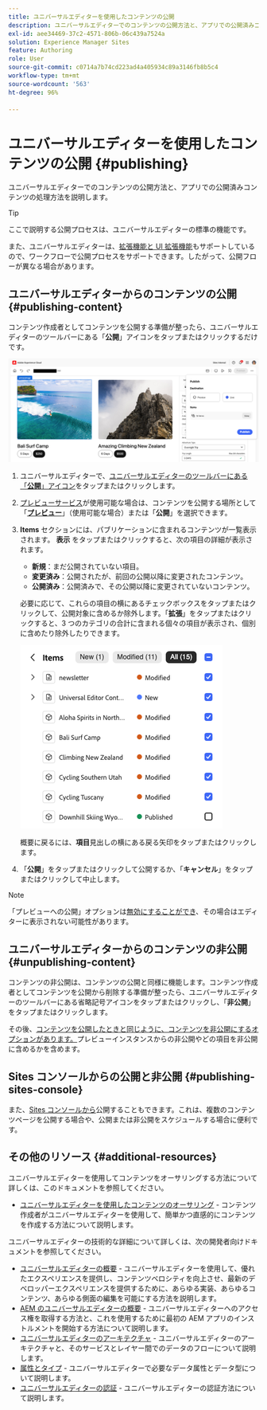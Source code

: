 ```yaml
---
title: ユニバーサルエディターを使用したコンテンツの公開
description: ユニバーサルエディターでのコンテンツの公開方法と、アプリでの公開済みコンテンツの処理方法を説明します。
exl-id: aee34469-37c2-4571-806b-06c439a7524a
solution: Experience Manager Sites
feature: Authoring
role: User
source-git-commit: c0714a7b74cd223ad4a405934c89a3146fb8b5c4
workflow-type: tm+mt
source-wordcount: '563'
ht-degree: 96%

---
```



# ユニバーサルエディターを使用したコンテンツの公開 {#publishing}

ユニバーサルエディターでのコンテンツの公開方法と、アプリでの公開済みコンテンツの処理方法を説明します。

>[!TIP]
>
>ここで説明する公開プロセスは、ユニバーサルエディターの標準の機能です。
>
>また、ユニバーサルエディターは、[拡張機能と UI 拡張機能](/help/implementing/universal-editor/extending.md)もサポートしているので、ワークフローで公開プロセスをサポートできます。したがって、公開フローが異なる場合があります。

## ユニバーサルエディターからのコンテンツの公開 {#publishing-content}

コンテンツ作成者としてコンテンツを公開する準備が整ったら、ユニバーサルエディターのツールバーにある「**公開**」アイコンをタップまたはクリックするだけです。

![ページの公開](assets/publish-menu.png)

1. ユニバーサルエディターで、[ユニバーサルエディターのツールバーにある「**公開**」アイコン](/help/sites-cloud/authoring/universal-editor/navigation.md#publish)をタップまたはクリックします。
1. [プレビューサービス](/help/sites-cloud/authoring/sites-console/previewing-content.md)が使用可能な場合は、コンテンツを公開する場所として「**[プレビュー](/help/sites-cloud/authoring/sites-console/previewing-content.md)**」（使用可能な場合）または「**公開**」を選択できます。
1. **Items** セクションには、パブリケーションに含まれるコンテンツが一覧表示されます。 **表示** をタップまたはクリックすると、次の項目の詳細が表示されます。
   * **新規**：まだ公開されていない項目。
   * **変更済み**：公開されたが、前回の公開以降に変更されたコンテンツ。
   * **公開済み**：公開済みで、その公開以降に変更されていないコンテンツ。

   必要に応じて、これらの項目の横にあるチェックボックスをタップまたはクリックして、公開対象に含めるか除外します。「**拡張**」をタップまたはクリックすると、3 つのカテゴリの合計に含まれる個々の項目が表示され、個別に含めたり除外したりできます。

   ![項目の公開](assets/publish-items.png)

   概要に戻るには、**項目**&#x200B;見出しの横にある戻る矢印をタップまたはクリックします。

1. 「**公開**」をタップまたはクリックして公開するか、「**キャンセル**」をタップまたはクリックして中止します。

>[!NOTE]
>
>「プレビューへの公開」オプションは[無効にすることができ](/help/implementing/universal-editor/customizing.md#publish-preview)、その場合はエディターに表示されない可能性があります。

## ユニバーサルエディターからのコンテンツの非公開 {#unpublishing-content}

コンテンツの非公開は、コンテンツの公開と同様に機能します。コンテンツ作成者としてコンテンツを公開から削除する準備が整ったら、ユニバーサルエディターのツールバーにある省略記号アイコンをタップまたはクリックし、「**非公開**」をタップまたはクリックします。

その後、[コンテンツを公開したときと同じように、コンテンツを非公開にするオプションがあります。](#publishing-content)プレビューインスタンスからの非公開やどの項目を非公開に含めるかを含めます。

## Sites コンソールからの公開と非公開 {#publishing-sites-console}

また、[Sites コンソールから](/help/sites-cloud/authoring/sites-console/publishing-pages.md)公開することもできます。これは、複数のコンテンツページを公開する場合や、公開または非公開をスケジュールする場合に便利です。

## その他のリソース {#additional-resources}

ユニバーサルエディターを使用してコンテンツをオーサリングする方法について詳しくは、このドキュメントを参照してください。

* [ユニバーサルエディターを使用したコンテンツのオーサリング](authoring.md) - コンテンツ作成者がユニバーサルエディターを使用して、簡単かつ直感的にコンテンツを作成する方法について説明します。

ユニバーサルエディターの技術的な詳細について詳しくは、次の開発者向けドキュメントを参照してください。

* [ユニバーサルエディターの概要](/help/implementing/universal-editor/introduction.md) - ユニバーサルエディターを使用して、優れたエクスペリエンスを提供し、コンテンツベロシティを向上させ、最新のデベロッパーエクスペリエンスを提供するために、あらゆる実装、あらゆるコンテンツ、あらゆる側面の編集を可能にする方法を説明します。
* [AEM のユニバーサルエディターの概要](/help/implementing/universal-editor/getting-started.md) - ユニバーサルエディターへのアクセス権を取得する方法と、これを使用するために最初の AEM アプリのインストルメントを開始する方法について説明します。
* [ユニバーサルエディターのアーキテクチャ](/help/implementing/universal-editor/architecture.md) - ユニバーサルエディターのアーキテクチャと、そのサービスとレイヤー間でのデータのフローについて説明します。
* [属性とタイプ](/help/implementing/universal-editor/attributes-types.md) - ユニバーサルエディターで必要なデータ属性とデータ型について説明します。
* [ユニバーサルエディターの認証](/help/implementing/universal-editor/authentication.md) - ユニバーサルエディターの認証方法について説明します。
